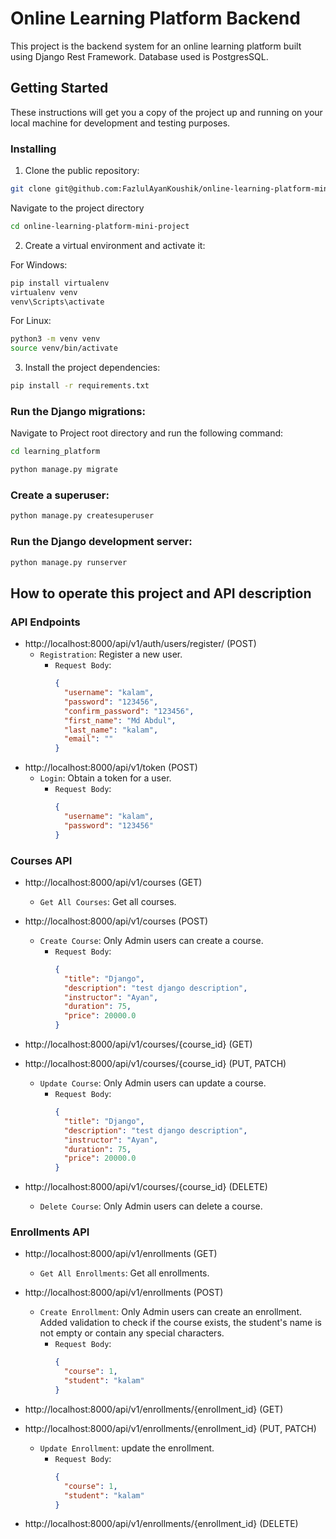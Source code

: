 # Online Learning Platform Backend

This project is the backend system for an online learning platform built using Django Rest Framework. Database used is PostgresSQL.

## Getting Started

These instructions will get you a copy of the project up and running on your local machine for development and testing purposes.


### Installing

1. Clone the public repository:

```bash
git clone git@github.com:FazlulAyanKoushik/online-learning-platform-mini-project.git
```


Navigate to the project directory
```bash
cd online-learning-platform-mini-project
```

2. Create a virtual environment and activate it:

For Windows:
```bash
pip install virtualenv
virtualenv venv
venv\Scripts\activate
```
For Linux:
```bash
python3 -m venv venv
source venv/bin/activate
```

3. Install the project dependencies:

```bash
pip install -r requirements.txt
```

### Run the Django migrations:

Navigate to Project root directory and run the following command:
```bash
cd learning_platform
```

```bash
python manage.py migrate
```

### Create a superuser:

```bash
python manage.py createsuperuser
```

### Run the Django development server:

```bash
python manage.py runserver
```

## How to operate this project and API description

### API Endpoints
- http://localhost:8000/api/v1/auth/users/register/ (POST)
  - `Registration`: Register a new user.
    - `Request Body`: 
        ```json
        {
          "username": "kalam",
          "password": "123456",
          "confirm_password": "123456",
          "first_name": "Md Abdul",
          "last_name": "kalam",
          "email": ""
        }
        ```
- http://localhost:8000/api/v1/token (POST)
  - `Login`: Obtain a token for a user.
    - `Request Body`: 
        ```json
        {
          "username": "kalam",
          "password": "123456"
        }
        ```
### Courses API
- http://localhost:8000/api/v1/courses (GET)
    - `Get All Courses`: Get all courses.

- http://localhost:8000/api/v1/courses (POST)
  - `Create Course`: Only Admin users can create a course.
    - `Request Body`: 
        ```json
      {
          "title": "Django",
          "description": "test django description",
          "instructor": "Ayan",
          "duration": 75,
          "price": 20000.0
      }
        ```
- http://localhost:8000/api/v1/courses/{course_id} (GET)
- http://localhost:8000/api/v1/courses/{course_id} (PUT, PATCH)
    - `Update Course`: Only Admin users can update a course.
        - `Request Body`: 
            ```json
            {
              "title": "Django",
              "description": "test django description",
              "instructor": "Ayan",
              "duration": 75,
              "price": 20000.0
            }
            ```
- http://localhost:8000/api/v1/courses/{course_id} (DELETE)
    - `Delete Course`: Only Admin users can delete a course.

### Enrollments API
- http://localhost:8000/api/v1/enrollments (GET)
    - `Get All Enrollments`: Get all enrollments.

- http://localhost:8000/api/v1/enrollments (POST)
    - `Create Enrollment`: Only Admin users can create an enrollment. Added validation to check if the course
exists, the student's name is not empty or contain any special characters.
        - `Request Body`: 
            ```json
            {
              "course": 1,
              "student": "kalam"
            }
            ```
- http://localhost:8000/api/v1/enrollments/{enrollment_id} (GET)
- http://localhost:8000/api/v1/enrollments/{enrollment_id} (PUT, PATCH)
    - `Update Enrollment`: update the enrollment.
        - `Request Body`: 
            ```json
            {
              "course": 1,
              "student": "kalam"
            }
            ```
          
- http://localhost:8000/api/v1/enrollments/{enrollment_id} (DELETE)




